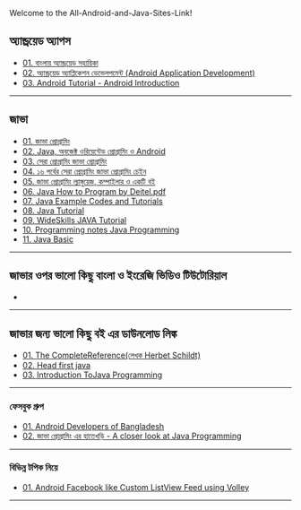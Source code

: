 Welcome to the All-Android-and-Java-Sites-Link!

## অ্যান্ড্রয়েড অ্যাপস<br>
* [01. বাংলায় অ্যান্ড্রয়েড সহায়িকা](https://androidbangla.gitbooks.io/android-bangla/content/)<br>
* [02. অ্যান্ড্রয়েড অ্যাপ্লিকেশন ডেভেলপমেন্ট (Android Application Development)](http://www.shikkhok.com/%E0%A6%95%E0%A7%8B%E0%A6%B0%E0%A7%8D%E0%A6%B8-%E0%A6%A4%E0%A6%BE%E0%A6%B2%E0%A6%BF%E0%A6%95%E0%A6%BE/android-app-development/)<br>
* [03. Android Tutorial - Android Introduction](http://www.java2s.com/Tutorials/Android/Android_Tutorial/index.htm)<br>

***

## জাভা<br>
* [01. জাভা প্রোগ্রামিং](http://java.howtocode.com.bd/)<bd>
* [02. Java, অবজেক্ট ওরিয়েন্টেড প্রোগ্রামিং ও Android](http://www.shikkhok.com/%E0%A6%95%E0%A7%8B%E0%A6%B0%E0%A7%8D%E0%A6%B8-%E0%A6%A4%E0%A6%BE%E0%A6%B2%E0%A6%BF%E0%A6%95%E0%A6%BE/java-android-101/)<br>
* [03. সেরা প্রোগ্রামিং জাভা প্রোগ্রামিং](http://www.techtunes.com.bd/java/tune-id/193860)<br>
* [04. ১৬ পর্বের সেরা প্রোগ্রামিং জাভা প্রোগ্রামিং চেইন](http://www.techtunes.com.bd/chain-tunes/best-programming-java-programming)<br>
* [05. জাভা প্রোগ্রামিং ল্যাঙ্গুয়েজ, কম্পাইলার ও একটি বই](http://www.techtunes.com.bd/programming/tune-id/61293)<br>
* [06.  Java How to Program by Deitel.pdf](https://drive.google.com/file/d/0Bx4b4hwCE2asempXeEdyRUdYQnc/view)<br>
* [07. Java Example Codes and Tutorials](http://www.roseindia.net/java/)<br>
* [08. Java Tutorial](http://www.java2s.com/Tutorial/Java/CatalogJava.htm)<br>
* [09. WideSkills JAVA Tutorial](http://www.wideskills.com/java-tutorial)<br>
* [10. Programming notes Java Programming](http://www.ntu.edu.sg/home/ehchua/programming/index.html#Java)<br>
* [11. Java Basic](http://java2s.com/)<br>


***

## জাভার ওপর ভালো কিছু বাংলা ও ইংরেজি ভিডিও টিউটোরিয়াল<br>
* 


***

## জাভার জন্য ভালো কিছু বই এর ডাউনলোড লিঙ্ক<br>
* [01. The CompleteReference(লেখক  Herbet Schildt) ](http://www.mediafire.com/download/niyzj4zmnnw/Osborne+-+Java+2+The+Complete+Reference+5Th+Ed+-+Herbert+Schildt+-+2002.pdf)<br>
* [02. Head first java](http://it-ebooks.info/book/255/)<br>
* [03. Introduction ToJava Programming](http://www.solidfiles.com/d/851658a95f/Introduction_to_Java_Programming_Brief_Version_9th_Edition_by_Y._Daniel_Liang.pdf)<br>

***


### ফেসবুক গ্রুপ<br>
* [01. Android Developers of Bangladesh](https://web.facebook.com/groups/android.devs.bd/) <br>
* [02. জাভা প্রোগ্রামিং এর হাতেখড়ি - A closer look at Java Programming](https://web.facebook.com/Shariftech.JavaProgramming)<br>

***


### বিভিন্ন টপিক নিয়ে<br>
* [01. Android Facebook like Custom ListView Feed using Volley](http://www.androidhive.info/2014/06/android-facebook-like-custom-listview-feed-using-volley/)<br>


***
